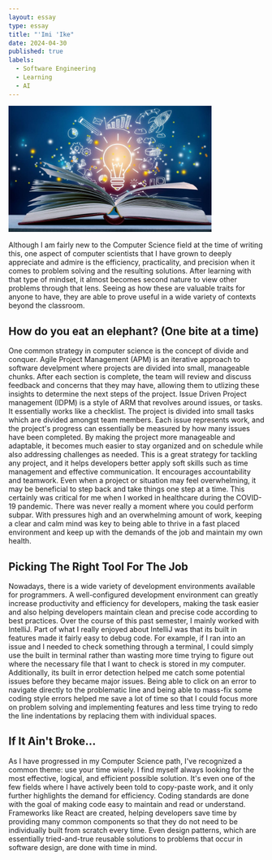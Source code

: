 ```yaml
---
layout: essay
type: essay
title: "'Imi 'Ike"
date: 2024-04-30
published: true
labels:
  - Software Engineering
  - Learning
  - AI
---
```

<div class="text-center p-4">
<img width="400px" class="rounded float-start pe-4" src="../img/imi-ike/book.jpg">
</div>

Although I am fairly new to the Computer Science field at the time of writing this, one aspect of computer scientists that I have grown to deeply appreciate and admire is the efficiency, practicality, and precision when it comes to problem solving and the resulting solutions. After learning with that type of mindset, it almost becomes second nature to view other problems through that lens. Seeing as how these are valuable traits for anyone to have, they are able to prove useful in a wide variety of contexts beyond the classroom.<br>

## How do you eat an elephant? (One bite at a time)
One common strategy in computer science is the concept of divide and conquer. Agile Project Management (APM) is an iterative approach to software develpment where projects are divided into small, manageable chunks. After each section is complete, the team will review and discuss feedback and concerns that they may have, allowing them to utlizing these insights to determine the next steps of the project. Issue Driven Project management (IDPM) is a style of ARM that revolves around issues, or tasks. It essentially works like a checklist. The project is divided into small tasks which are divided amongst team members. Each issue represents work, and the project's progress can essentially be measured by how many issues have been completed. By making the project more manageable and adaptable, it becomes much easier to stay organized and on schedule while also addressing challenges as needed. This is a great strategy for tackling any project, and it helps developers better apply soft skills such as time management and effective communication. It encourages accountability and teamwork. Even when a project or situation may feel overwhelming, it may be beneficial to step back and take things one step at a time. This certainly was critical for me when I worked in healthcare during the COVID-19 pandemic. There was never really a moment where you could perform subpar. With pressures high and an overwhelming amount of work, keeping a clear and calm mind was key to being able to thrive in a fast placed environment and keep up with the demands of the job and maintain my own health.

## Picking The Right Tool For The Job
Nowadays, there is a wide variety of development environments available for programmers.  A well-configured development environment can greatly increase productivity and efficiency for developers, making the task easier and also helping developers maintain clean and precise code according to best practices. Over the course of this past semester, I mainly worked with IntelliJ. Part of what I really enjoyed about IntelliJ was that its built in features made it fairly easy to debug code. For example, if I ran into an issue and I needed to check something through a terminal, I could simply use the built in terminal rather than wasting more time trying to figure out where the necessary file that I want to check is stored in my computer. Additionally, its built in error detection helped me catch some potential issues before they became major issues. Being able to click on an error to navigate directly to the problematic line and being able to mass-fix some coding style errors helped me save a lot of time so that I could focus more on problem solving and implementing features and less time trying to redo the line indentations by replacing them with individual spaces.

## If It Ain't Broke...
As I have progressed in my Computer Science path, I've recognized a common theme: use your time wisely. I find myself always looking for the most effective, logical, and efficient possible solution. It's even one of the few fields where I have actively been told to copy-paste work, and it only further highlights the demand for efficiency. Coding standards are done with the goal of making code easy to maintain and read or understand. Frameworks like React are created, helping developers save time by providing many common components so that they do not need to be individually built from scratch every time. Even design patterns, which are essentially tried-and-true reusable solutions to problems that occur in software design, are done with time in mind.


